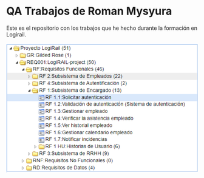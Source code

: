# QA Trabajos de Roman Mysyura

Este es el repositorio con los trabajos que he hecho durante la formación en Logirail.

![Texto alternativo](img/Captura001.png)
